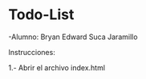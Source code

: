 # Todo-List
-Alumno: Bryan Edward Suca Jaramillo

Instrucciones:

1.- Abrir el archivo index.html



